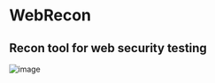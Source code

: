 # WebRecon
## Recon tool for web security testing

![image](https://github.com/5hank4r/WebRecon/assets/34772838/d4edc431-e8df-460d-ba18-2343ee51da37)





